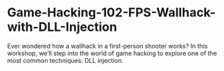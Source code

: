 # Game-Hacking-102-FPS-Wallhack-with-DLL-Injection
Ever wondered how a wallhack in a first-person shooter works? In this workshop, we’ll step into the world of game hacking to explore one of the most common techniques: DLL injection.
